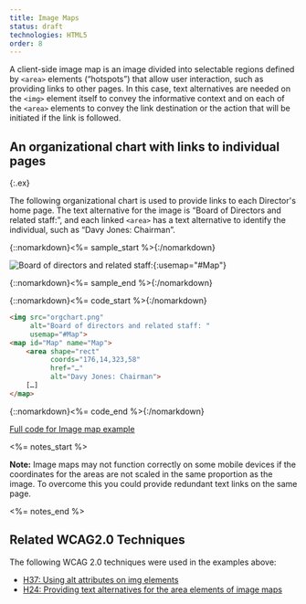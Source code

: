 ```yaml
---
title: Image Maps
status: draft
technologies: HTML5
order: 8
---
```


A client-side image map is an image divided into selectable regions defined by `<area>` elements (“hotspots”) that allow user interaction, such as providing links to other pages. In this case, text alternatives are needed on the `<img>` element itself to convey the informative context and on each of the `<area>` elements to convey the link destination or the action that will be initiated if the link is followed.

## An organizational chart with links to individual pages
{:.ex}

The following organizational chart is used to provide links to each Director's home page. The text alternative for the image is “Board of Directors and related staff:”, and each linked `<area>` has a text alternative to identify the individual, such as “Davy Jones: Chairman”.

{::nomarkdown}<%= sample_start %>{:/nomarkdown}

![Board of directors and related staff: ](orgchart.png){:usemap="#Map"}

<map name="Map" id="Map">
	<area shape="rect" coords="176,14,323,58" href="../res/beyond" alt="Davy Jones: Chairman">
	<area shape="rect" coords="81,75,226,114" href="../res/beyond" alt="Carole Brewster: Company Secretary">
	<area shape="rect" coords="6,138,155,182" href="../res/beyond" alt="Harry H Brown: Marketing Director">
	<area shape="rect" coords="175,138,323,182" href="../res/beyond" alt="Paula Holbein: Sales Director">
	<area shape="rect" coords="345,136,496,186" href="../res/beyond" alt="Hugh Howard: Finance Director">
</map>

{::nomarkdown}<%= sample_end %>{:/nomarkdown}

{::nomarkdown}<%= code_start %>{:/nomarkdown}

~~~ html
<img src="orgchart.png"
     alt="Board of directors and related staff: "
     usemap="#Map">
<map id="Map" name="Map">
	<area shape="rect"
	      coords="176,14,323,58"
	      href="…"
	      alt="Davy Jones: Chairman">
	[…]
</map>
~~~

{::nomarkdown}<%= code_end %>{:/nomarkdown}

[Full code for Image map example](examples/imagemap.html)

<%= notes_start %>

**Note:** Image maps may not function correctly on some mobile devices
if the coordinates for the areas are not scaled in the same proportion
as the image. To overcome this you could provide redundant text links on
the same page.

<%= notes_end %>

## Related WCAG2.0 Techniques


The following WCAG 2.0 techniques were used in the examples above:

-   [H37: Using alt attributes on img elements](http://www.w3.org/TR/2012/NOTE-WCAG20-TECHS-20120103/H37.html)
-   [H24: Providing text alternatives for the area elements of image maps](http://www.w3.org/TR/2012/NOTE-WCAG20-TECHS-20120103/H24)
